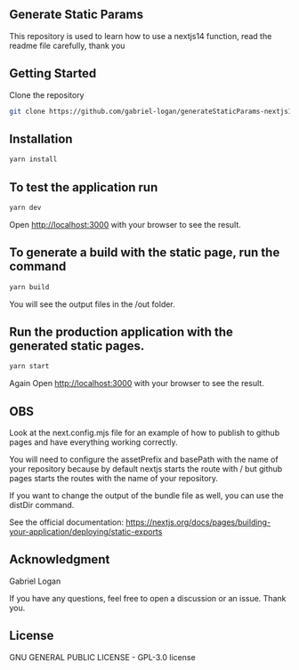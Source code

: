 ## Generate Static Params

This repository is used to learn how to use a nextjs14 function, read the readme file carefully, thank you

## Getting Started

Clone the repository

```bash
git clone https://github.com/gabriel-logan/generateStaticParams-nextjs14.git
```

## Installation

```bash
yarn install
```

## To test the application run

```bash
yarn dev
```

Open [http://localhost:3000](http://localhost:3000) with your browser to see the result.

## To generate a build with the static page, run the command

```bash
yarn build
```

You will see the output files in the /out folder.

## Run the production application with the generated static pages.

```bash
yarn start
```

Again Open [http://localhost:3000](http://localhost:3000) with your browser to see the result.

## OBS

Look at the next.config.mjs file for an example of how to publish to github pages and have everything working correctly.

You will need to configure the assetPrefix and basePath with the name of your repository because by default nextjs starts the route with / but github pages starts the routes with the name of your repository.

If you want to change the output of the bundle file as well, you can use the distDir command.

See the official documentation: https://nextjs.org/docs/pages/building-your-application/deploying/static-exports

## Acknowledgment

Gabriel Logan

If you have any questions, feel free to open a discussion or an issue. Thank you.

## License

GNU GENERAL PUBLIC LICENSE - GPL-3.0 license
